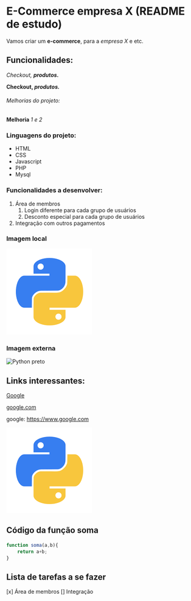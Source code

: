 # E-Commerce empresa X (README de estudo)

Vamos criar um **e-commerce**, para a *empresa X* e etc.

## Funcionalidades:

_Checkout, **produtos.**_

**Checkout, _produtos._**

###### Melhorias do projeto:

__Melhoria__ _1 e 2_

### Linguagens do projeto:

* HTML
* CSS
* Javascript
* PHP
* Mysql

### Funcionalidades a desenvolver:

1. Área de membros
    1. Login diferente para cada grupo de usuários
    2. Desconto especial para cada grupo de usuários
2. Integração com outros pagamentos

### Imagem local

![Python](img/download%20(1).png)

### Imagem externa

![Python preto](https://cdn-icons-png.flaticon.com/512/1822/1822920.png)

## Links interessantes:

[Google](google.com)

[google.com](google.com)

google: https://www.google.com

[![python](img/download%20(1).png)](https://www.google.com)

## Código da função soma

```javascript
function soma(a,b){
    return a+b;
}
```
## Lista de tarefas a se fazer
[x] Área de membros
[] Integração
